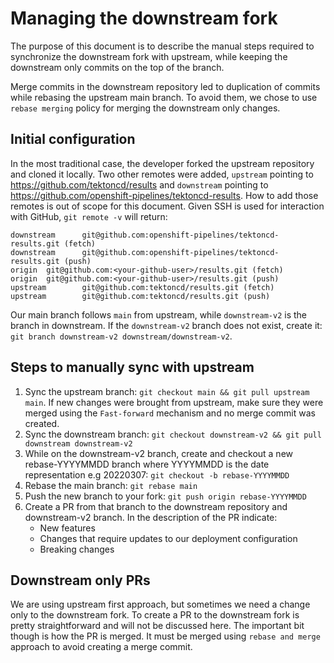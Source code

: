 # Managing the downstream fork

The purpose of this document is to describe the manual steps required to synchronize the downstream fork with upstream, while keeping the downstream only commits on the top of the branch.

Merge commits in the downstream repository led to duplication of commits while rebasing the upstream main branch. To avoid them, we chose to use `rebase merging` policy for merging the downstream only changes.

## Initial configuration

In the most traditional case, the developer forked the upstream repository and cloned it locally. Two other remotes were added, `upstream` pointing to https://github.com/tektoncd/results and `downstream` pointing to https://github.com/openshift-pipelines/tektoncd-results. How to add those remotes is out of scope for this document. Given SSH is used for interaction with GitHub, `git remote -v` will return:

```
downstream      git@github.com:openshift-pipelines/tektoncd-results.git (fetch)
downstream      git@github.com:openshift-pipelines/tektoncd-results.git (push)
origin  git@github.com:<your-github-user>/results.git (fetch)
origin  git@github.com:<your-github-user>/results.git (push)
upstream        git@github.com:tektoncd/results.git (fetch)
upstream        git@github.com:tektoncd/results.git (push)
```

Our main branch follows `main` from upstream, while `downstream-v2` is the branch in downstream. If the `downstream-v2` branch does not exist, create it: `git branch downstream-v2 downstream/downstream-v2`.

## Steps to manually sync with upstream
1. Sync the upstream branch: `git checkout main && git pull upstream main`. If new changes were brought from upstream, make sure they were merged using the `Fast-forward` mechanism and no merge commit was created.
2. Sync the downstream branch: `git checkout downstream-v2 && git pull downstream downstream-v2`
3. While on the downstream-v2 branch, create and checkout a new rebase-YYYYMMDD branch where YYYYMMDD is the date representation e.g 20220307: `git checkout -b rebase-YYYYMMDD`
4. Rebase the main branch: `git rebase main`
5. Push the new branch to your fork: `git push origin rebase-YYYYMMDD`
6. Create a PR from that branch to the downstream repository and downstream-v2 branch. In the description of the PR indicate:
    - New features
    - Changes that require updates to our deployment configuration
    - Breaking changes

## Downstream only PRs

We are using upstream first approach, but sometimes we need a change only to the downstream fork. To create a PR to the downstream fork is pretty straightforward and will not be discussed here. The important bit though is how the PR is merged. It must be merged using `rebase and merge` approach to avoid creating a merge commit.

